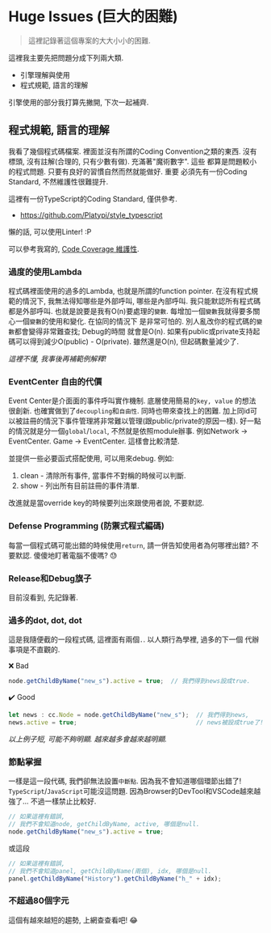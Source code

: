 # Huge Issues (巨大的困難)
> 這裡記錄著這個專案的大大小小的困難.

這裡我主要先把問題分成下列兩大類.

  * 引擎理解與使用
  * 程式規範, 語言的理解

引擎使用的部分我打算先撇開, 下次一起補齊.

## 程式規範, 語言的理解

我看了幾個程式碼檔案. 裡面並沒有所謂的Coding Convention之類的東西.
沒有標頭, 沒有註解(合理的, 只有少數有做). 充滿著"魔術數字". 這些
都算是問題較小的程式問題. 只要有良好的習慣自然而然就能做好. 重要
必須先有一份Coding Standard, 不然維護性很難提升.

這裡有一份TypeScript的Coding Standard, 僅供參考.

* https://github.com/Platypi/style_typescript

懶的話, 可以使用Linter! :P

可以參考我寫的, [Code Coverage 維護性](./code_coverage.md).

### 過度的使用Lambda

程式碼裡面使用的過多的Lambda, 也就是所謂的function pointer.
在沒有程式規範的情況下, 我無法得知哪些是外部呼叫, 哪些是內部呼叫.
我只能默認所有程式碼都是外部呼叫. 也就是說要是我有O(n)要處理的`變數`.
每增加一個`變數`我就得要多關心一個`變數`的使用和變化. 在協同的情況下
是非常可怕的. 別人亂改你的程式碼的`變數`都會變得非常難查找; Debug的時間
就會是O(n). 如果有public或private支持起碼可以得到減少O(public) - O(private).
雖然還是O(n), 但起碼數量減少了.

*這裡不懂, 我事後再補範例解釋!*

### EventCenter 自由的代價

Event Center是介面面的事件呼叫實作機制. 底層使用簡易的`key, value`
的想法很創新. 也確實做到了`decoupling`和`自由性`. 同時也帶來查找上的困難.
加上同id可以被註冊的情況下事件管理將非常難以管理(跟public/private的原因一樣).
好一點的情況就是分一個`global`/`local`, 不然就是依照module辦事.
例如Network -> EventCenter. Game -> EventCenter. 這樣會比較清楚.

並提供一些必要函式搭配使用, 可以用來debug. 例如:

1. clean - 清除所有事件, 當事件不對稱的時候可以判斷.
2. show - 列出所有目前註冊的事件清單.

改進就是當override key的時候要列出來跟使用者說, 不要默認.

### Defense Programming (防禦式程式編碼)

每當一個程式碼可能出錯的時候使用`return`, 請一併告知使用者為何哪裡出錯?
不要默認. 傻傻地盯著電腦不傻嗎? :sweat:

### Release和Debug旗子

目前沒看到, 先記錄著.

### 過多的dot, dot, dot

這是我隨便截的一段程式碼, 這裡面有兩個`.`. 以人類行為學裡, 過多的下一個
代辦事項是不直觀的.

:x: Bad

```ts
node.getChildByName("new_s").active = true;  // 我們得到news設成true.
```

:heavy_check_mark: Good

```ts
let news : cc.Node = node.getChildByName("new_s");  // 我們得到news,
news.active = true;                                 // news被設成true了!
```

*以上例子短, 可能不夠明顯. 越來越多會越來越明顯.*

### 節點掌握

一樣是這一段代碼, 我們卻無法設置`中斷點`. 因為我不會知道哪個環節出錯了!
`TypeScript`/`JavaScript`可能沒這問題. 因為Browser的DevTool和VSCode越來越
強了... 不過一樣禁止比較好.

```ts
// 如果這裡有錯誤,
// 我們不會知道node, getChildByName, active, 哪個是null.
node.getChildByName("new_s").active = true;
```

或這段

```ts
// 如果這裡有錯誤,
// 我們不會知道panel, getChildByName(兩個), idx, 哪個是null.
panel.getChildByName("History").getChildByName("h_" + idx);
```

### 不超過80個字元

這個有越來越短的趨勢, 上網查查看吧! :joy:
